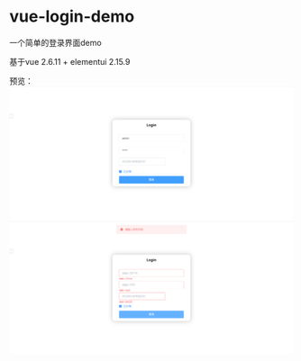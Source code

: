 # vue-login-demo

一个简单的登录界面demo

基于vue 2.6.11 + elementui 2.15.9

预览：
![img.png](img.png)
![img_1.png](img_1.png)
